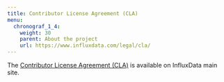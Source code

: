 ```yaml
---
title: Contributor License Agreement (CLA)
menu:
  chronograf_1_4:
    weight: 30
    parent: About the project
    url: https://www.influxdata.com/legal/cla/
---
```


The [Contributor License Agreement (CLA)](https://www.influxdata.com/legal/cla/) is available on InfluxData main site.
